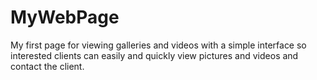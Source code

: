 # MyWebPage
My first page for viewing galleries and videos with a simple interface so interested clients can easily and quickly view pictures and videos and contact the client.
